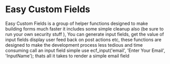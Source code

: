 # Easy Custom Fields
Easy Custom Fields is a group of helper functions designed to make building forms much faster it includes some simple cleanup also (be sure to run your own security stuff ), You can generate input fields, get the value of input fields display user feed back on post actions etc, these functions are designed to make the development process less tedious and time consuming call an input field simple use ecf_input('email', 'Enter Your Email', 'InputName'); thats all it takes to render a simple email field
